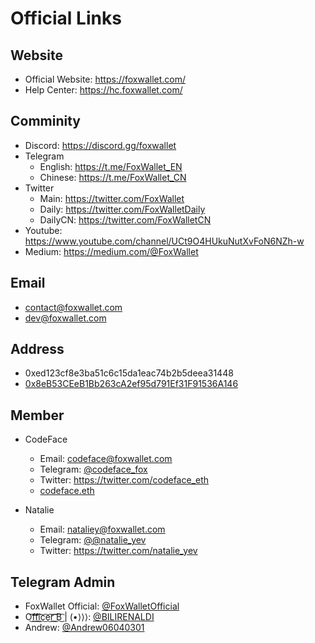 # Official Links

## Website
- Official Website: https://foxwallet.com/
- Help Center: https://hc.foxwallet.com/

## Comminity
- Discord: https://discord.gg/foxwallet
- Telegram
    - English: https://t.me/FoxWallet_EN
    - Chinese: https://t.me/FoxWallet_CN
- Twitter
    - Main: https://twitter.com/FoxWallet
    - Daily: https://twitter.com/FoxWalletDaily
    - DailyCN: https://twitter.com/FoxWalletCN
- Youtube: https://www.youtube.com/channel/UCt9O4HUkuNutXvFoN6NZh-w
- Medium: https://medium.com/@FoxWallet

## Email
- contact@foxwallet.com
- dev@foxwallet.com

## Address
- 0xed123cf8e3ba51c6c15da1eac74b2b5deea31448
- [0x8eB53CEeB1Bb263cA2ef95d791Ef31F91536A146](https://etherscan.io/name-lookup-search?id=foxwallet.eth)

## Member
- CodeFace
    - Email: codeface@foxwallet.com
    - Telegram: [@codeface_fox](https://t.me/codeface_fox)
    - Twitter: https://twitter.com/codeface_eth
    - [codeface.eth](https://etherscan.io/name-lookup-search?id=codeface.eth)

- Natalie    
    - Email: nataliey@foxwallet.com
    - Telegram: [@@natalie_yev](https://t.me/natalie_yev)
    - Twitter: https://twitter.com/natalie_yev

## Telegram Admin
- FoxWallet Official: [@FoxWalletOfficial](https://t.me/FoxWalletOfficial)
- O͜͡f͜͡f͜͡i͜͡c͜͡e͜͡r͜͡ ͜͡B͜͡ | (•⟩⟩⟩: [@BILIRENALDI](https://t.me/BILIRENALDI)
- Andrew: [@Andrew06040301](https://t.me/Andrew06040301)
